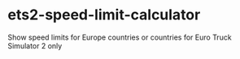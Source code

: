 ets2-speed-limit-calculator
===========================

Show speed limits for Europe countries or countries for Euro Truck Simulator 2 only
